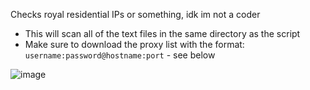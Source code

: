 Checks royal residential IPs or something, idk im not a coder

- This will scan all of the text files in the same directory as the script
- Make sure to download the proxy list with the format: `username:password@hostname:port` - see below

![image](https://user-images.githubusercontent.com/33383800/161908052-12d2302c-51ac-4805-852f-6463da3d2514.png)
